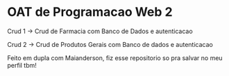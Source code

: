 # OAT de Programacao Web 2
Crud 1 -> Crud de Farmacia com Banco de Dados e autenticacao 

Crud 2 -> Crud de Produtos Gerais com Banco de dados e autenticacao

Feito em dupla com Maianderson, fiz esse repositorio so pra salvar no meu perfil tbm! 
